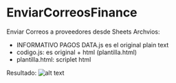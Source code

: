 # EnviarCorreosFinance
Enviar Correos a proveedores desde Sheets
Archvios: 
- INFORMATIVO PAGOS DATA.js es el original plain text 
- codigo.js: es original + html (plantilla.html)
- plantilla.html: scriplet html

Resultado:
![alt text](retool-bucket.frubana.com/images/finance/scriplet.png)
